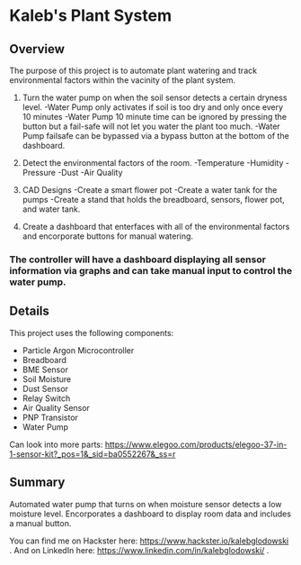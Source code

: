 # Kaleb's Plant System

## Overview
The purpose of this project is to automate plant watering and track environmental factors within the vacinity of the plant system.

1. Turn the water pump on when the soil sensor detects a certain dryness level.
		-Water Pump only activates if soil is too dry and only once every 10 minutes
		-Water Pump 10 minute time can be ignored by pressing the button but a fail-safe will not let you water the plant too much.
		-Water Pump failsafe can be bypassed via a bypass button at the bottom of the dashboard.

1. Detect the environmental factors of the room.
		-Temperature
		-Humidity
		-Pressure
		-Dust
		-Air Quality

1. CAD Designs
		-Create a smart flower pot
		-Create a water tank for the pumps
		-Create a stand that holds the breadboard, sensors, flower pot, and water tank.

1. Create a dashboard that enterfaces with all of the environmental factors and encorporate buttons for manual watering.

### The controller will have a dashboard displaying all sensor information via graphs and can take manual input to control the water pump.

## Details

This project uses the following components:

* Particle Argon Microcontroller
* Breadboard
* BME Sensor
* Soil Moisture
* Dust Sensor
* Relay Switch
* Air Quality Sensor
* PNP Transistor
* Water Pump

Can look into more parts: https://www.elegoo.com/products/elegoo-37-in-1-sensor-kit?_pos=1&_sid=ba0552267&_ss=r

## Summary

Automated water pump that turns on when moisture sensor detects a low moisture level. Encorporates a dashboard to display room data and includes a manual button.

You can find me on Hackster here: https://www.hackster.io/kalebglodowski .
And on LinkedIn here: https://www.linkedin.com/in/kalebglodowski/ .